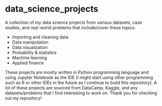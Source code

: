 # data_science_projects
A collection of my data science projects from various datasets, case studies, and real-world problems that include/cover these topics:

- Importing and cleaning data
- Data manipulation
- Data visualization
- Probability & statistics
- Machine learning
- Applied finance

These projects are mostly written in Python programming language and using Jupyter Notebook as the IDE (I might start using other programming such as R or other IDEs in the future as I continue to build this repository). A lot of these projects are sourced from DataCamp, Kaggle, and any datasets/problems that I find interesting to work on. Thank you for checking out my repository!


